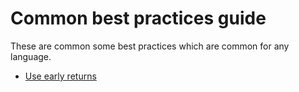 # Common best practices guide

These are common some best practices which are common for any language. 

- [Use early returns](early_returns.md)